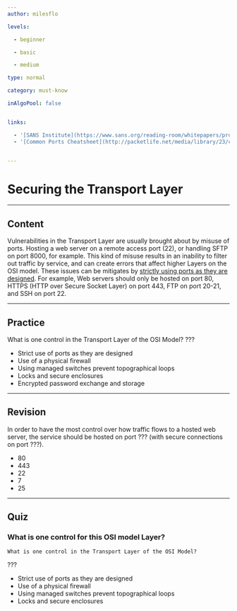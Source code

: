 ```yaml
---
author: milesflo

levels:

  - beginner

  - basic

  - medium

type: normal

category: must-know

inAlgoPool: false


links:

  - '[SANS Institute](https://www.sans.org/reading-room/whitepapers/protocols/applying-osi-layer-network-model-information-security-1309){website}'
  - '[Common Ports Cheatsheet](http://packetlife.net/media/library/23/common_ports.pdf){website}'


---
```


# Securing the Transport Layer

---
## Content

Vulnerabilities in the Transport Layer are usually brought about by misuse of ports. Hosting a web server on a remote access port (22), or handling SFTP on port 8000, for example. This kind of misuse results in an inability to filter out traffic by service, and can create errors that affect higher Layers on the OSI model. These issues can be mitigates by [strictly using ports as they are designed](http://packetlife.net/media/library/23/common_ports.pdf). For example, Web servers should only be hosted on port 80, HTTPS (HTTP over Secure Socket Layer) on port 443, FTP on port 20-21, and SSH on port 22.

---
## Practice

What is one control in the Transport Layer of the OSI Model?
???


* Strict use of ports as they are designed
* Use of a physical firewall
* Using managed switches prevent topographical loops
* Locks and secure enclosures
* Encrypted password exchange and storage

---
## Revision

In order to have the most control over how traffic flows to a hosted web server, the service should be hosted on port ??? (with secure connections on port ???).


* 80
* 443
* 22
* 7
* 25

---
## Quiz
### What is one control for this OSI model Layer?
```
What is one control in the Transport Layer of the OSI Model?
```

 ???

* Strict use of ports as they are designed
* Use of a physical firewall
* Using managed switches prevent topographical loops
* Locks and secure enclosures

